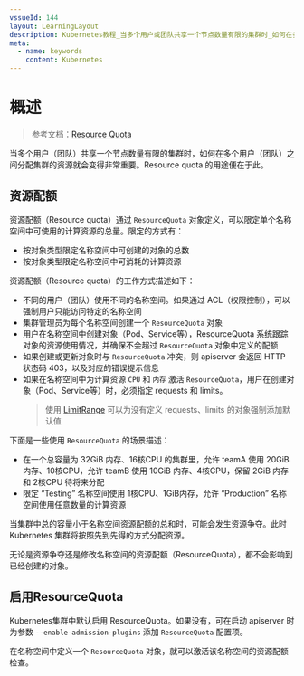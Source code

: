 ```yaml
---
vssueId: 144
layout: LearningLayout
description: Kubernetes教程_当多个用户或团队共享一个节点数量有限的集群时_如何在多个用户或团队之间分配集群的资源就会变得非常重要_Resource_quota的用途便在于此
meta:
  - name: keywords
    content: Kubernetes
---
```


# 概述

<AdSenseTitle >

> 参考文档：[Resource Quota](https://kubernetes.io/docs/concepts/policy/resource-quotas/)

当多个用户（团队）共享一个节点数量有限的集群时，如何在多个用户（团队）之间分配集群的资源就会变得非常重要。Resource quota 的用途便在于此。

</AdSenseTitle>

## 资源配额

资源配额（Resource quota）通过 `ResourceQuota` 对象定义，可以限定单个名称空间中可使用的计算资源的总量。限定的方式有：
* 按对象类型限定名称空间中可创建的对象的总数
* 按对象类型限定名称空间中可消耗的计算资源

资源配额（Resource quota）的工作方式描述如下：

* 不同的用户（团队）使用不同的名称空间。如果通过 ACL（权限控制），可以强制用户只能访问特定的名称空间
* 集群管理员为每个名称空间创建一个 `ResourceQuota` 对象
* 用户在名称空间中创建对象（Pod、Service等），ResourceQuota 系统跟踪对象的资源使用情况，并确保不会超过 `ResourceQuota` 对象中定义的配额
* 如果创建或更新对象时与 `ResourceQuota` 冲突，则 apiserver 会返回 HTTP 状态码 403，以及对应的错误提示信息
* 如果在名称空间中为计算资源 `CPU` 和 `内存` 激活 `ResourceQuota`，用户在创建对象（Pod、Service等）时，必须指定 requests 和 limits。
  > 使用 [LimitRange](./lr.html) 可以为没有定义 requests、limits 的对象强制添加默认值

下面是一些使用 `ResourceQuota` 的场景描述：
* 在一个总容量为 32GiB 内存、16核CPU 的集群里，允许 teamA 使用 20GiB内存、10核CPU，允许 teamB 使用 10GiB 内存、4核CPU，保留 2GiB 内存和 2核CPU 待将来分配
* 限定 “Testing” 名称空间使用 1核CPU、1GiB内存，允许 “Production” 名称空间使用任意数量的计算资源

当集群中总的容量小于名称空间资源配额的总和时，可能会发生资源争夺。此时 Kubernetes 集群将按照先到先得的方式分配资源。

无论是资源争夺还是修改名称空间的资源配额（ResourceQuota），都不会影响到已经创建的对象。

## 启用ResourceQuota

Kubernetes集群中默认启用 ResourceQuota。如果没有，可在启动 apiserver 时为参数 `--enable-admission-plugins` 添加 `ResourceQuota` 配置项。

在名称空间中定义一个 `ResourceQuota` 对象，就可以激活该名称空间的资源配额检查。
